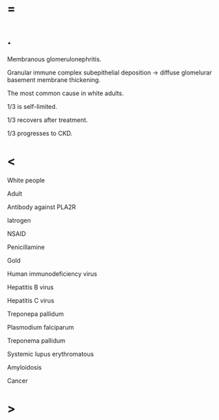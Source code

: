# =

# .

Membranous glomerulonephritis.

Granular immune complex subepithelial deposition -> diffuse glomelurar basement membrane thickening.

The most common cause in white adults.

1/3 is self-limited.

1/3 recovers after treatment.

1/3 progresses to CKD.

# <

White people

Adult

Antibody against PLA2R

Iatrogen

NSAID

Penicillamine

Gold

Human immunodeficiency virus

Hepatitis B virus

Hepatitis C virus

Treponepa pallidum

Plasmodium falciparum

Treponema pallidum

Systemic lupus erythromatous

Amyloidosis

Cancer

# >

